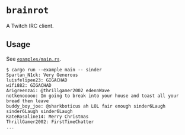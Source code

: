 # `brainrot`
A Twitch IRC client.

## Usage
See [`examples/main.rs`](https://github.com/vitri-ent/brainrot/blob/examples/main.rs).

```shell
$ cargo run --example main -- sinder
Spartan_N1ck: Very Generous
luisfelipee23: GIGACHAD
wifi882: GIGACHAD
Arigreenzai: @thrillgamer2002 edennWave
notkenooooo: Im going to break into your house and toast all your bread then leave
buddy_boy_joe: @sharkboticus ah LOL fair enough sinder6Laugh sinder6Laugh sinder6Laugh
KateRosaline14: Merry Christmas
ThrillGamer2002: FirstTimeChatter
...
```
